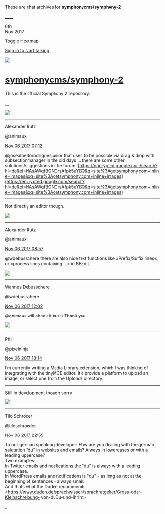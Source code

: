 These are chat archives for **symphonycms/symphony-2**

[__](/symphonycms/symphony-2/archives/2017/11/07)[__](/symphonycms/symphony-2/archives/2017/11/05)

6th  
Nov 2017

Toggle Heatmap

[Sign in to start talking](/login?action=login&button=archive-login)

![](https://avatars-02.gitter.im/group/iv/3/57542c45c43b8c601977197e?s=48)

#  [symphonycms/symphony-2](/symphonycms/symphony-2)

This is the official Symphony 2 repository.

[ __](/orgs/symphonycms/rooms "More symphonycms rooms")

![](https://avatars2.githubusercontent.com/u/446874?v=4&s=30)

____

Alexander Rutz

@animaux

[Nov 06 2017
07:12](https://gitter.im/symphonycms/symphony-2?at=5a000b6e614889d47545618d)

@josealbertorodriguesjunior that used to be possible via drag & drop with
subsectionmanager in the old days … there are some other solutions/suggestions
in the forum:
[https://encrypted.google.com/search?hl=de&ei=NAsAWqfBGNCrsAfpk5uYBQ&q=site%3Agetsymphony.com+inline+images&oq=site%3Agetsymphony.com+inline+images](https://encrypted.google.com/search?hl=de&ei=NAsAWqfBGNCrsAfpk5uYBQ&q=site%3Agetsymphony.com+inline+images&oq=site%3Agetsymphony.com+inline+images)

____

Not directly an editor though.

![](https://avatars2.githubusercontent.com/u/446874?v=4&s=30)

____

Alexander Rutz

@animaux

[Nov 06 2017
08:57](https://gitter.im/symphonycms/symphony-2?at=5a002412614889d47545df27)

@wdebusschere there are also nice text functions like »Prefix/Suffix lines«,
or »process lines containing …« in BBEdit.

![](https://avatars1.githubusercontent.com/u/4136426?v=4&s=30)

____

Wannes Debusschere

@wdebusschere

[Nov 06 2017
12:02](https://gitter.im/symphonycms/symphony-2?at=5a004f3cb20c642429935a89)

@animaux will check it out :) Thank you.

![](https://avatars0.githubusercontent.com/u/274397?v=4&s=30)

____

Phill

@pixelninja

[Nov 06 2017
18:14](https://gitter.im/symphonycms/symphony-2?at=5a00a67ad6c36fca31e2e1de)

I’m currently writing a Media Library extension, which I was thinking of
integrating with the tinyMCE editor. It’d provide a platform to upload an
image, or select one from the Uploads directory.

____

Still in development though sorry

![](https://avatars1.githubusercontent.com/u/4321647?v=4&s=30)

____

Tilo Schröder

@tiloschroeder

[Nov 06 2017
22:59](https://gitter.im/symphonycms/symphony-2?at=5a00e93cd6c36fca31e4578b)

To our german speaking developer: How are you dealing with the german
salutation "du" in websites and emails? Always in lowercases or with a leading
uppercase?  
Two examples:  
In Twitter emails and notifications the "du" is always with a leading
uppercase.  
In WordPress emails and notifications is "du" \- as long as not at the
beginning of sentences - always small.  
And thats what the Duden recommend:
<https://www.duden.de/sprachwissen/sprachratgeber/Gross-oder-Kleinschreibung-
von-duDu-und-ihrIhr>

_

